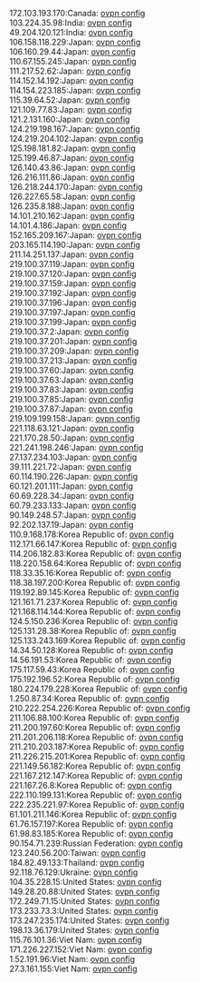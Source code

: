 172.103.193.170:Canada: [ovpn config](vpn/172_103_193_170.ovpn)  
103.224.35.98:India: [ovpn config](vpn/103_224_35_98.ovpn)  
49.204.120.121:India: [ovpn config](vpn/49_204_120_121.ovpn)  
106.158.118.229:Japan: [ovpn config](vpn/106_158_118_229.ovpn)  
106.160.29.44:Japan: [ovpn config](vpn/106_160_29_44.ovpn)  
110.67.155.245:Japan: [ovpn config](vpn/110_67_155_245.ovpn)  
111.217.52.62:Japan: [ovpn config](vpn/111_217_52_62.ovpn)  
114.152.14.192:Japan: [ovpn config](vpn/114_152_14_192.ovpn)  
114.154.223.185:Japan: [ovpn config](vpn/114_154_223_185.ovpn)  
115.39.64.52:Japan: [ovpn config](vpn/115_39_64_52.ovpn)  
121.109.77.83:Japan: [ovpn config](vpn/121_109_77_83.ovpn)  
121.2.131.160:Japan: [ovpn config](vpn/121_2_131_160.ovpn)  
124.219.198.167:Japan: [ovpn config](vpn/124_219_198_167.ovpn)  
124.219.204.102:Japan: [ovpn config](vpn/124_219_204_102.ovpn)  
125.198.181.82:Japan: [ovpn config](vpn/125_198_181_82.ovpn)  
125.199.46.87:Japan: [ovpn config](vpn/125_199_46_87.ovpn)  
126.140.43.86:Japan: [ovpn config](vpn/126_140_43_86.ovpn)  
126.216.111.86:Japan: [ovpn config](vpn/126_216_111_86.ovpn)  
126.218.244.170:Japan: [ovpn config](vpn/126_218_244_170.ovpn)  
126.227.65.58:Japan: [ovpn config](vpn/126_227_65_58.ovpn)  
126.235.8.188:Japan: [ovpn config](vpn/126_235_8_188.ovpn)  
14.101.210.162:Japan: [ovpn config](vpn/14_101_210_162.ovpn)  
14.101.4.186:Japan: [ovpn config](vpn/14_101_4_186.ovpn)  
152.165.209.167:Japan: [ovpn config](vpn/152_165_209_167.ovpn)  
203.165.114.190:Japan: [ovpn config](vpn/203_165_114_190.ovpn)  
211.14.251.137:Japan: [ovpn config](vpn/211_14_251_137.ovpn)  
219.100.37.119:Japan: [ovpn config](vpn/219_100_37_119.ovpn)  
219.100.37.120:Japan: [ovpn config](vpn/219_100_37_120.ovpn)  
219.100.37.159:Japan: [ovpn config](vpn/219_100_37_159.ovpn)  
219.100.37.192:Japan: [ovpn config](vpn/219_100_37_192.ovpn)  
219.100.37.196:Japan: [ovpn config](vpn/219_100_37_196.ovpn)  
219.100.37.197:Japan: [ovpn config](vpn/219_100_37_197.ovpn)  
219.100.37.199:Japan: [ovpn config](vpn/219_100_37_199.ovpn)  
219.100.37.2:Japan: [ovpn config](vpn/219_100_37_2.ovpn)  
219.100.37.201:Japan: [ovpn config](vpn/219_100_37_201.ovpn)  
219.100.37.209:Japan: [ovpn config](vpn/219_100_37_209.ovpn)  
219.100.37.213:Japan: [ovpn config](vpn/219_100_37_213.ovpn)  
219.100.37.60:Japan: [ovpn config](vpn/219_100_37_60.ovpn)  
219.100.37.63:Japan: [ovpn config](vpn/219_100_37_63.ovpn)  
219.100.37.83:Japan: [ovpn config](vpn/219_100_37_83.ovpn)  
219.100.37.85:Japan: [ovpn config](vpn/219_100_37_85.ovpn)  
219.100.37.87:Japan: [ovpn config](vpn/219_100_37_87.ovpn)  
219.109.199.158:Japan: [ovpn config](vpn/219_109_199_158.ovpn)  
221.118.63.121:Japan: [ovpn config](vpn/221_118_63_121.ovpn)  
221.170.28.50:Japan: [ovpn config](vpn/221_170_28_50.ovpn)  
221.241.198.246:Japan: [ovpn config](vpn/221_241_198_246.ovpn)  
27.137.234.103:Japan: [ovpn config](vpn/27_137_234_103.ovpn)  
39.111.221.72:Japan: [ovpn config](vpn/39_111_221_72.ovpn)  
60.114.190.226:Japan: [ovpn config](vpn/60_114_190_226.ovpn)  
60.121.201.111:Japan: [ovpn config](vpn/60_121_201_111.ovpn)  
60.69.228.34:Japan: [ovpn config](vpn/60_69_228_34.ovpn)  
60.79.233.133:Japan: [ovpn config](vpn/60_79_233_133.ovpn)  
90.149.248.57:Japan: [ovpn config](vpn/90_149_248_57.ovpn)  
92.202.137.19:Japan: [ovpn config](vpn/92_202_137_19.ovpn)  
110.9.168.178:Korea Republic of: [ovpn config](vpn/110_9_168_178.ovpn)  
112.171.66.147:Korea Republic of: [ovpn config](vpn/112_171_66_147.ovpn)  
114.206.182.83:Korea Republic of: [ovpn config](vpn/114_206_182_83.ovpn)  
118.220.158.64:Korea Republic of: [ovpn config](vpn/118_220_158_64.ovpn)  
118.33.35.16:Korea Republic of: [ovpn config](vpn/118_33_35_16.ovpn)  
118.38.197.200:Korea Republic of: [ovpn config](vpn/118_38_197_200.ovpn)  
119.192.89.145:Korea Republic of: [ovpn config](vpn/119_192_89_145.ovpn)  
121.161.71.237:Korea Republic of: [ovpn config](vpn/121_161_71_237.ovpn)  
121.168.114.144:Korea Republic of: [ovpn config](vpn/121_168_114_144.ovpn)  
124.5.150.236:Korea Republic of: [ovpn config](vpn/124_5_150_236.ovpn)  
125.131.28.38:Korea Republic of: [ovpn config](vpn/125_131_28_38.ovpn)  
125.133.243.169:Korea Republic of: [ovpn config](vpn/125_133_243_169.ovpn)  
14.34.50.128:Korea Republic of: [ovpn config](vpn/14_34_50_128.ovpn)  
14.56.191.53:Korea Republic of: [ovpn config](vpn/14_56_191_53.ovpn)  
175.117.59.43:Korea Republic of: [ovpn config](vpn/175_117_59_43.ovpn)  
175.192.196.52:Korea Republic of: [ovpn config](vpn/175_192_196_52.ovpn)  
180.224.179.228:Korea Republic of: [ovpn config](vpn/180_224_179_228.ovpn)  
1.250.87.34:Korea Republic of: [ovpn config](vpn/1_250_87_34.ovpn)  
210.222.254.226:Korea Republic of: [ovpn config](vpn/210_222_254_226.ovpn)  
211.106.88.100:Korea Republic of: [ovpn config](vpn/211_106_88_100.ovpn)  
211.200.197.60:Korea Republic of: [ovpn config](vpn/211_200_197_60.ovpn)  
211.201.206.118:Korea Republic of: [ovpn config](vpn/211_201_206_118.ovpn)  
211.210.203.187:Korea Republic of: [ovpn config](vpn/211_210_203_187.ovpn)  
211.226.215.201:Korea Republic of: [ovpn config](vpn/211_226_215_201.ovpn)  
221.149.56.182:Korea Republic of: [ovpn config](vpn/221_149_56_182.ovpn)  
221.167.212.147:Korea Republic of: [ovpn config](vpn/221_167_212_147.ovpn)  
221.167.26.8:Korea Republic of: [ovpn config](vpn/221_167_26_8.ovpn)  
222.110.199.131:Korea Republic of: [ovpn config](vpn/222_110_199_131.ovpn)  
222.235.221.97:Korea Republic of: [ovpn config](vpn/222_235_221_97.ovpn)  
61.101.211.146:Korea Republic of: [ovpn config](vpn/61_101_211_146.ovpn)  
61.76.157.197:Korea Republic of: [ovpn config](vpn/61_76_157_197.ovpn)  
61.98.83.185:Korea Republic of: [ovpn config](vpn/61_98_83_185.ovpn)  
90.154.71.239:Russian Federation: [ovpn config](vpn/90_154_71_239.ovpn)  
123.240.56.200:Taiwan: [ovpn config](vpn/123_240_56_200.ovpn)  
184.82.49.133:Thailand: [ovpn config](vpn/184_82_49_133.ovpn)  
92.118.76.129:Ukraine: [ovpn config](vpn/92_118_76_129.ovpn)  
104.35.228.15:United States: [ovpn config](vpn/104_35_228_15.ovpn)  
149.28.20.88:United States: [ovpn config](vpn/149_28_20_88.ovpn)  
172.249.71.15:United States: [ovpn config](vpn/172_249_71_15.ovpn)  
173.233.73.3:United States: [ovpn config](vpn/173_233_73_3.ovpn)  
173.247.235.174:United States: [ovpn config](vpn/173_247_235_174.ovpn)  
198.13.36.179:United States: [ovpn config](vpn/198_13_36_179.ovpn)  
115.76.101.36:Viet Nam: [ovpn config](vpn/115_76_101_36.ovpn)  
171.226.227.152:Viet Nam: [ovpn config](vpn/171_226_227_152.ovpn)  
1.52.191.96:Viet Nam: [ovpn config](vpn/1_52_191_96.ovpn)  
27.3.161.155:Viet Nam: [ovpn config](vpn/27_3_161_155.ovpn)  
